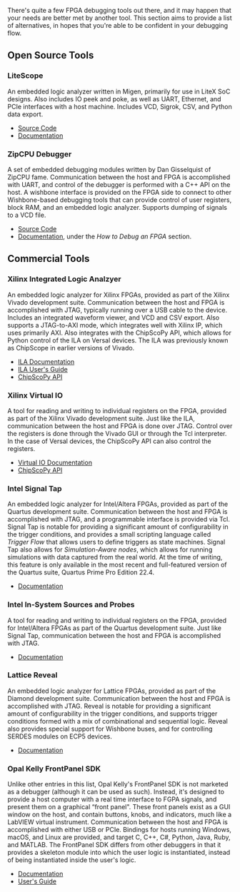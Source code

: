 There's quite a few FPGA debugging tools out there, and it may happen that your needs are better met by another tool. This section aims to provide a list of alternatives, in hopes that you're able to be confident in your debugging flow.

## Open Source Tools

### LiteScope

An embedded logic analyzer written in Migen, primarily for use in LiteX SoC designs. Also includes IO peek and poke, as well as UART, Ethernet, and PCIe interfaces with a host machine. Includes VCD, Sigrok, CSV, and Python data export.

- [Source Code](https://github.com/enjoy-digital/litescope)
- [Documentation](https://github.com/enjoy-digital/litex/wiki/Use-LiteScope-To-Debug-A-SoC)

### ZipCPU Debugger

A set of embedded debugging modules written by Dan Gisselquist of ZipCPU fame. Communication between the host and FPGA is accomplished with UART, and control of the debugger is performed with a C++ API on the host. A wishbone interface is provided on the FPGA side to connect to other Wishbone-based debugging tools that can provide control of user registers, block RAM, and an embedded logic analyzer. Supports dumping of signals to a VCD file.

- [Source Code](https://github.com/ZipCPU/dbgbus)
- [Documentation](https://zipcpu.com/topics.html), under the _How to Debug an FPGA_ section.

## Commercial Tools

### Xilinx Integrated Logic Analzyer

An embedded logic analyzer for Xilinx FPGAs, provided as part of the Xilinx Vivado development suite. Communication between the host and FPGA is accomplished with JTAG, typically running over a USB cable to the device. Includes an integrated waveform viewer, and VCD and CSV export. Also supports a JTAG-to-AXI mode, which integrates well with Xilinx IP, which uses primarily AXI. Also integrates with the ChipScoPy API, which allows for Python control of the ILA on Versal devices. The ILA was previously known as ChipScope in earlier versions of Vivado.

- [ILA Documentation](https://docs.xilinx.com/v/u/en-US/pg172-ila)
- [ILA User's Guide](https://docs.xilinx.com/r/en-US/ug936-vivado-tutorial-programming-debugging/Using-the-Vivado-Logic-Analyzer-to-Debug-Hardware)
- [ChipScoPy API](https://github.com/Xilinx/chipscopy)


### Xilinx Virtual IO

A tool for reading and writing to individual registers on the FPGA, provided as part of the Xilinx Vivado development suite. Just like the ILA, communication between the host and FPGA is done over JTAG. Control over the registers is done through the Vivado GUI or through the Tcl interpreter. In the case of Versal devices, the ChipScoPy API can also control the registers.

- [Virtual IO Documentation](https://docs.xilinx.com/v/u/en-US/pg159-vio)
- [ChipScoPy API](https://github.com/Xilinx/chipscopy)

### Intel Signal Tap

An embedded logic analyzer for Intel/Altera FPGAs, provided as part of the Quartus development suite. Communication between the host and FPGA is accomplished with JTAG, and a programmable interface is provided via Tcl. Signal Tap is notable for providing a significant amount of configurability in the trigger conditions, and provides a small scripting language called _Trigger Flow_ that allows users to define triggers as state machines. Signal Tap also allows for _Simulation-Aware nodes_, which allows for running simulations with data captured from the real world. At the time of writing, this feature is only available in the most recent and full-featured version of the Quartus suite, Quartus Prime Pro Edition 22.4.

- [Documentation](https://www.intel.com/content/www/us/en/docs/programmable/683552/18-1/design-debugging-with-the-logic-analyzer-69524.html)


### Intel In-System Sources and Probes

A tool for reading and writing to individual registers on the FPGA, provided for Intel/Altera FPGAs as part of the Quartus development suite. Just like Signal Tap, communication between the host and FPGA is accomplished with JTAG.

- [Documentation](https://www.intel.com/content/www/us/en/docs/programmable/683552/18-1/design-debugging-using-in-system-sources-45607.html)

### Lattice Reveal

An embedded logic analyzer for Lattice FPGAs, provided as part of the Diamond development suite. Communication between the host and FPGA is accomplished with JTAG. Reveal is notable for providing a significant amount of configurability in the trigger conditions, and supports trigger conditions formed with a mix of combinational and sequential logic. Reveal also provides special support for Wishbone buses, and for controlling SERDES modules on ECP5 devices.

- [Documentation](https://www.latticesemi.com/~/media/328D471BF2C74EB1907832FAA6FB344B.ashx)

### Opal Kelly FrontPanel SDK

Unlike other entries in this list, Opal Kelly's FrontPanel SDK is not marketed as a debugger (although it can be used as such). Instead, it's designed to provide a host computer with a real time interface to FGPA signals, and present them on a graphical “front panel". These front panels exist as a GUI window on the host, and contain buttons, knobs, and indicators, much like a LabVIEW virtual instrument. Communication between the host and FPGA is accomplished with either USB or PCIe. Bindings for hosts running Windows, macOS, and Linux are provided, and target C, C++, C#, Python, Java, Ruby, and MATLAB. The FrontPanel SDK differs from other debuggers in that it provides a skeleton module into which the user logic is instantiated, instead of being instantiated inside the user's logic.

- [Documentation](https://docs.opalkelly.com/fpsdk/)
- [User's Guide](https://assets00.opalkelly.com/library/FrontPanel-UM.pdf)